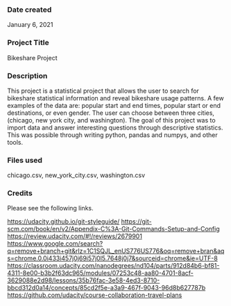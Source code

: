 ### Date created
January 6, 2021

### Project Title
Bikeshare Project

### Description
This project is a statistical project that allows the user to search for 
bikeshare statistical information and reveal bikeshare usage patterns. A few examples of the data are: popular start
and end times, popular start or end destinations, or even gender. The user can
choose between three cities, (chicago, new york city, and washington). The goal of 
this project was to import data and answer interesting questions through 
descriptive statistics. This was possible through writing python, pandas and numpys, and other tools. 
 

### Files used
chicago.csv, new_york_city.csv, washington.csv

### Credits
Please see the following links. 

https://udacity.github.io/git-styleguide/
https://git-scm.com/book/en/v2/Appendix-C%3A-Git-Commands-Setup-and-Config
https://review.udacity.com/#!/reviews/2679901
https://www.google.com/search?q=remove+branch+git&rlz=1C1SQJL_enUS776US776&oq=remove+bran&aqs=chrome.0.0i433i457j0j69i57j0l5.7648j0j7&sourceid=chrome&ie=UTF-8
https://classroom.udacity.com/nanodegrees/nd104/parts/912d84b6-bf81-4311-8e00-b3b2f63dc965/modules/07253c48-aa80-4701-8acf-3629088e2d98/lessons/35b76fac-3e58-4ed3-8710-bbcd312d0a14/concepts/85cd2f5e-a3a9-467f-9043-96d8b627787b
https://github.com/udacity/course-collaboration-travel-plans
